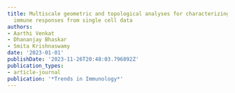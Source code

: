```yaml
---
title: Multiscale geometric and topological analyses for characterizing and predicting
  immune responses from single cell data
authors:
- Aarthi Venkat
- Dhananjay Bhaskar
- Smita Krishnaswamy
date: '2023-01-01'
publishDate: '2023-11-26T20:48:03.796892Z'
publication_types:
- article-journal
publication: '*Trends in Immunology*'
---
```

